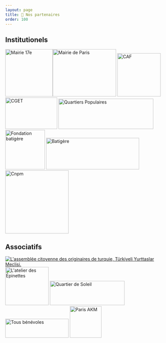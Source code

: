 ```yaml
---
layout: page
title: 🤝 Nos partenaires
order: 100
---
```


## Institutionels

<a href="http://www.mairie17.paris.fr/mairie17"><img alt="Mairie 17e" src="{{ site.baseurl }}/images/partenaires/mairie17.jpg" style="width: 150px; height: 150px;"></a><a href="https://www.paris.fr/"><img alt="Mairie de Paris" src="{{ site.baseurl }}/images/partenaires/mairie_paris.png" style="width: 200px; height: 150px;"></a> <a href="https://www.caf.fr/"><img alt="CAF" src="{{ site.baseurl }}/images/partenaires/caf.jpg" width="137" height="137"></a> <a href="http://www.cget.gouv.fr/"><img alt="CGET" src="{{ site.baseurl }}/images/partenaires/cget.png" style="width: 164px; height: 100px;"></a> <a href="https://www.paris.fr/quartiers-populaires"><img alt="Quartiers Populaires" src="{{ site.baseurl }}/images/partenaires/quartiers_populaires.jpg" style="width: 300px; height: 96px;"></a> <a href="http://www.fondation-batigere.fr/"><img alt="Fondation batigère" src="{{ site.baseurl }}/images/partenaires/fondation_batigere.jpg" style="width: 125px; height: 125px;"></a> <a href="https://www.batigere.fr/"><img alt="Batigère" src="{{ site.baseurl }}/images/partenaires/batigere.png" style="width: 294px; height: 100px;"></a> <a href="https://cnpm-mediation.org/"><img alt="Cnpm" src="{{ site.baseurl }}/images/partenaires/cnpm.png" style="width: 200px; height: 200px;"></a>

## Associatifs

<a href="http://www.acort.org/"><img alt="L'assemblée citoyenne des originaires de turquie, Türkiyeli Yurttaslar Meclisi." src="{{ site.baseurl }}/images/partenaires/acort.jpg"></a> <a href="https://www.atelierdesepinettes.com/"><img alt="L'atelier des Épinettes" src="{{ site.baseurl }}/images/partenaires/atelier_des_epinettes.jpg" width="137" height="121"></a> <a href="https://www.facebook.com/quartier.desoleil"><img alt="Quartier de Soleil" src="{{ site.baseurl }}/images/partenaires/quartier_de_soleil.jpg" style="width: 236px; height: 77px;"></a> <a href="https://www.tousbenevoles.org/associations"><img alt="Tous bénévoles" src="{{ site.baseurl }}/images/partenaires/tous_benevoles.jpg" style="width: 200px; height: 60px;"></a> <img alt="Paris AKM" src="{{ site.baseurl }}/images/partenaires/paris_akm.png" style="width: 100px; height: 100px;">
